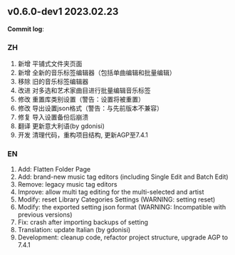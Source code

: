 ## **v0.6.0-dev1 2023.02.23**

**Commit log**: 

### ZH
1. 新增 平铺式文件夹页面
2. 新增 全新的音乐标签编辑器（包括单曲编辑和批量编辑）
3. 移除 旧的音乐标签编辑器
4. 改进 对多选和艺术家曲目进行批量编辑音乐标签
5. 修改 重置库类别设置（警告：设置将被重置）
6. 修改 导出设置json格式（警告：与先前版本不兼容）
7. 修复 导入设置备份后崩溃
8. 翻译 更新意大利语(by gdonisi)
9. 开发 清理代码，重构项目结构, 更新AGP至7.4.1


### EN
1. Add: Flatten Folder Page
2. Add: brand-new music tag editors (including Single Edit and Batch Edit)
3. Remove: legacy music tag editors
4. Improve: allow multi tag editing for the multi-selected and artist
5. Modify: reset Library Categories Settings (WARNING: setting reset)
6. Modify: the exported setting json format (WARNING: Incompatible with previous versions)
7. Fix: crash after importing backups of setting
8. Translation: update Italian (by gdonisi)
9. Development: cleanup code, refactor project structure, upgrade AGP to 7.4.1


